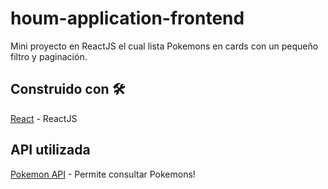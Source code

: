 # houm-application-frontend
Mini proyecto en ReactJS el cual lista Pokemons en cards con un pequeño filtro y paginación. 
## Construido con 🛠️
[React](https://es.reactjs.org/) - ReactJS
## API utilizada
[Pokemon API](https://pokeapi.co/) - Permite consultar Pokemons!

